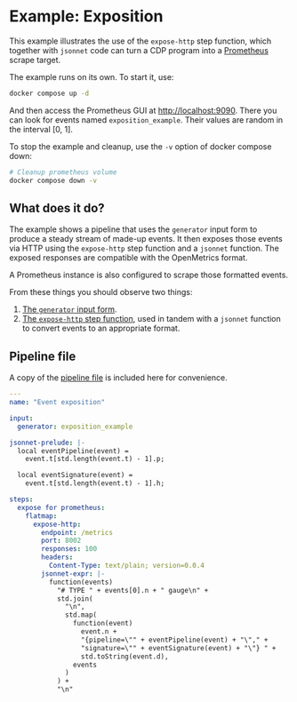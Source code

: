 # Example: Exposition

This example illustrates the use of the `expose-http` step function,
which together with `jsonnet` code can turn a CDP program into a
[Prometheus](https://prometheus.io/) scrape target.

The example runs on its own. To start it, use:

```bash
docker compose up -d
```

And then access the Prometheus GUI at <http://localhost:9090>. There
you can look for events named `exposition_example`. Their values are
random in the interval [0, 1].

To stop the example and cleanup, use the `-v` option of docker
compose down:

```bash
# Cleanup prometheus volume
docker compose down -v
```

## What does it do?

The example shows a pipeline that uses the `generator` input form to
produce a steady stream of made-up events. It then exposes those
events via HTTP using the `expose-http` step function and a `jsonnet`
function. The exposed responses are compatible with the OpenMetrics
format.

A Prometheus instance is also configured to scrape those formatted
events.

From these things you should observe two things:
1. [The `generator` input form](/../../#generator).
1. [The `expose-http` step function](/../../#expose-http), used in
   tandem with a `jsonnet` function to convert events to an
   appropriate format.

## Pipeline file

A copy of the [pipeline file](pipeline.yaml) is included here for
convenience.

```yaml
---
name: "Event exposition"

input:
  generator: exposition_example

jsonnet-prelude: |-
  local eventPipeline(event) =
    event.t[std.length(event.t) - 1].p;

  local eventSignature(event) =
    event.t[std.length(event.t) - 1].h;

steps:
  expose for prometheus:
    flatmap:
      expose-http:
        endpoint: /metrics
        port: 8002
        responses: 100
        headers:
          Content-Type: text/plain; version=0.0.4
        jsonnet-expr: |-
          function(events)
            "# TYPE " + events[0].n + " gauge\n" +
            std.join(
              "\n",
              std.map(
                function(event)
                  event.n +
                  "{pipeline=\"" + eventPipeline(event) + "\"," +
                  "signature=\"" + eventSignature(event) + "\"} " +
                  std.toString(event.d),
                events
              )
            ) +
            "\n"

```
